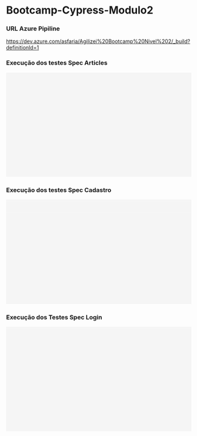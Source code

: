 # Bootcamp-Cypress-Modulo2
### URL Azure Pipiline
https://dev.azure.com/asfaria/Agilizei%20Bootcamp%20Nivel%202/_build?definitionId=1
### Execução dos testes Spec Articles
![](/Gifs/articles.spec.js.gif)
### Execução dos testes Spec Cadastro
![](/Gifs/cadastro.spec.js.gif)
### Execução dos Testes Spec Login
![](/Gifs/login.spec.js.gif)

